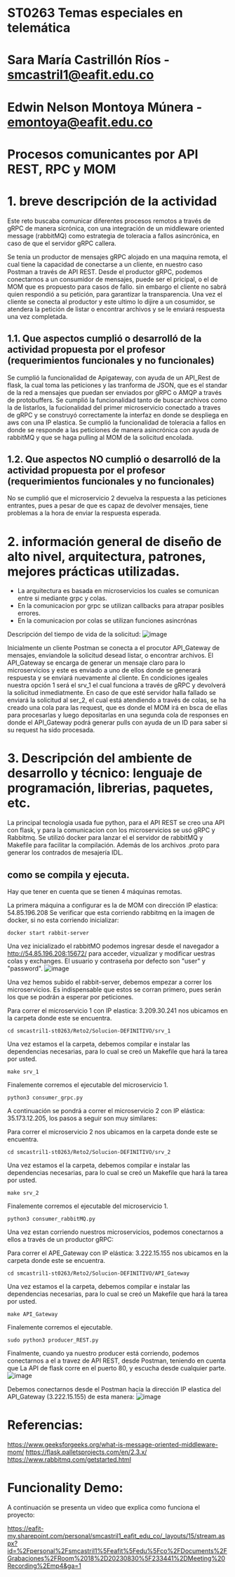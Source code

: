 # ST0263 Temas especiales en telemática
#
# Sara María Castrillón Ríos - smcastril1@eafit.edu.co
#
# Edwin Nelson Montoya Múnera - emontoya@eafit.edu.co
#

# Procesos comunicantes por API REST, RPC y MOM
#
# 1. breve descripción de la actividad
Este reto buscaba comunicar diferentes procesos remotos a través de gRPC de manera sicrónica, con una integración de un middleware oriented message (rabbitMQ) como estrategia de toleracia a fallos asincrónica, en caso de que el servidor gRPC callera.

Se tenia un productor de mensajes gRPC alojado en una maquina remota, el cual tiene la capacidad de conectarse a un cliente, en nuestro caso Postman a través de API REST. Desde el productor gRPC, podemos conectarnos a un consumidor de mensajes, puede ser el pricipal, o el de MOM que es propuesto para casos de fallo. sin embargo el cliente no sabrá quien respondió a su petición, para garantizar la transparencia.
Una vez el cliente se conecta al productor y este ultimo lo dijire a un cosumidor, se atendera la petición de listar o encontrar archivos y se le enviará respuesta una vez completada.


## 1.1. Que aspectos cumplió o desarrolló de la actividad propuesta por el profesor (requerimientos funcionales y no funcionales)
Se cumplió la funcionalidad de Apigateway, con ayuda de un API_Rest de flask, la cual toma las peticiones y las tranforma de JSON, que es el standar de la red a mensajes que puedan ser enviados por gRPC o AMQP a través de protobuffers. 
Se cumplió la funcionalidad tanto de buscar archivos como la de listarlos, la fucionalidad del primer microservicio conectado a traves de gRPC y se construyó correctamente la interfaz en donde se despliega en aws con una IP elastica.
Se cumplió la funcionalidad de toleracia a fallos en donde se responde a las peticiones de manera asincrónica con ayuda de rabbitMQ y que se haga pulling al MOM de la solicitud encolada.

## 1.2. Que aspectos NO cumplió o desarrolló de la actividad propuesta por el profesor (requerimientos funcionales y no funcionales)
No se cumplió que el microservicio 2 devuelva la respuesta a las peticiones entrantes, pues a pesar de que es capaz de devolver mensajes, tiene problemas a la hora de enviar la respuesta esperada.

# 2. información general de diseño de alto nivel, arquitectura, patrones, mejores prácticas utilizadas.
- La arquitectura es basada en microservicios los cuales se comunican entre si mediante grpc y colas.
- En la comunicacion por grpc se utilizan callbacks para atrapar posibles errores.
- En la comunicacion por colas se utilizan funciones asincrónas

Descripción del tiempo de vida de la solicitud:
![image](https://github.com/SaraCastril1/smcastril1-st0263/assets/84990901/760a8676-86c6-485f-ba21-d93eaa53cba4)

Inicialmente un cliente Postman se conecta a el procutor API_Gateway de mensajes, enviandole la solicitud desead listar, o encontrar archivos.  El API_Gateway se encarga de generar un mensaje claro para lo microservicios y este es enviado a uno de ellos
donde se generará respuesta y se enviará nuevamente al cliente. En condiciones igeales nuestra opción 1 será el srv_1 el cual funciona a través de gRPC y devolverá la solicitud inmediatmente. En caso de que esté servidor halla fallado se enviará la solicitud al ser_2, el cual está atendiendo a través de colas, se ha creado una cola para las request, que es donde el MOM irá en bsca de ellas para procesarlas y luego depositarlas en una segunda cola de responses en donde el API_Gateway podrá generar pulls con ayuda de un ID para saber si su request ha sido procesada.

# 3. Descripción del ambiente de desarrollo y técnico: lenguaje de programación, librerias, paquetes, etc.
La principal tecnologia usada fue python, para el API REST se creo una API con flask, y para la comunicacion con los microservicios se usó gRPC y Rabbitmq. 
Se utilizó docker para lanzar el el servidor de rabbitMQ y Makefile para facilitar la compilación.
Además de los archivos .proto para generar los contrados de mesajería IDL.

## como se compila y ejecuta.
Hay que tener en cuenta que se tienen 4 máquinas remotas.

La primera máquina a configurar es la de MOM con dirección IP elastica: 54.85.196.208
Se verificar que esta corriendo rabbitmq en la imagen de docker, si no esta corriendo inicializar:
```
docker start rabbit-server
```
Una vez inicializado el rabbitMO podemos ingresar desde el navegador a http://54.85.196.208:15672/ para acceder, vizualizar y modificar uestras colas y exchanges. El usuario y contraseña por defecto son "user" y "password".
![image](https://github.com/SaraCastril1/smcastril1-st0263/assets/84990901/13ee6c20-7f1e-4486-89e3-c8074bb5bf13)


Una vez hemos subido el rabbit-server, debemos empezar a correr los microservicios. Es indispensable que estos se corran primero, pues serán los que se podrán a esperar por peticiones.

Para correr el microservicio 1  con IP elastica: 3.209.30.241 nos ubicamos en la carpeta donde este se encuentra.
```
cd smcastril1-st0263/Reto2/Solucion-DEFINITIVO/srv_1
```
Una vez estamos el la carpeta, debemos compilar e instalar las dependencias necesarias, para lo cual se creó un Makefile que hará la tarea por usted.
```
make srv_1
```

Finalemente corremos el ejecutable del microservicio 1.
```
python3 consumer_grpc.py
```
A continuación se pondrá a correr el microservicio 2 con IP elástica: 35.173.12.205, los pasos a seguir son muy similares:

Para correr el microservicio 2 nos ubicamos en la carpeta donde este se encuentra.
```
cd smcastril1-st0263/Reto2/Solucion-DEFINITIVO/srv_2
```
Una vez estamos el la carpeta, debemos compilar e instalar las dependencias necesarias, para lo cual se creó un Makefile que hará la tarea por usted.
```
make srv_2
```
Finalemente corremos el ejecutable del microservicio 1.
```
python3 consumer_rabbitMQ.py
```
Una vez estan corriendo nuestros microservicios, podemos conectarnos a ellos a través de un productor gRPC:

Para correr el APE_Gateway con IP elástica: 3.222.15.155 nos ubicamos en la carpeta donde este se encuentra.
```
cd smcastril1-st0263/Reto2/Solucion-DEFINITIVO/API_Gateway
```
Una vez estamos el la carpeta, debemos compilar e instalar las dependencias necesarias, para lo cual se creó un Makefile que hará la tarea por usted.
```
make API_Gateway
```
Finalemente corremos el ejecutable.
```
sudo python3 producer_REST.py
```
Finalmente, cuando ya nuestro producer está corriendo, podemos conectarnos a el a travez de API REST, desde Postman, teniendo en cuenta que  La API de flask corre en el puerto 80, y escucha desde cualquier parte. 
![image](https://github.com/SaraCastril1/smcastril1-st0263/assets/84990901/c2fee053-4c26-4957-8ec6-5f68d367a87d)

Debemos conectarnos desde el Postman hacia la dirección IP elastica del API_Gateway (3.222.15.155) de esta manera:
![image](https://github.com/SaraCastril1/smcastril1-st0263/assets/84990901/5e08ad8c-cb28-4786-a226-797068195a1c)

# Referencias:

https://www.geeksforgeeks.org/what-is-message-oriented-middleware-mom/
https://flask.palletsprojects.com/en/2.3.x/
https://www.rabbitmq.com/getstarted.html

# Funcionality Demo:

A continuación se presenta un video que explica como funciona el proyecto:

https://eafit-my.sharepoint.com/personal/smcastril1_eafit_edu_co/_layouts/15/stream.aspx?id=%2Fpersonal%2Fsmcastril1%5Feafit%5Fedu%5Fco%2FDocuments%2FGrabaciones%2FRoom%2018%2D20230830%5F233441%2DMeeting%20Recording%2Emp4&ga=1

